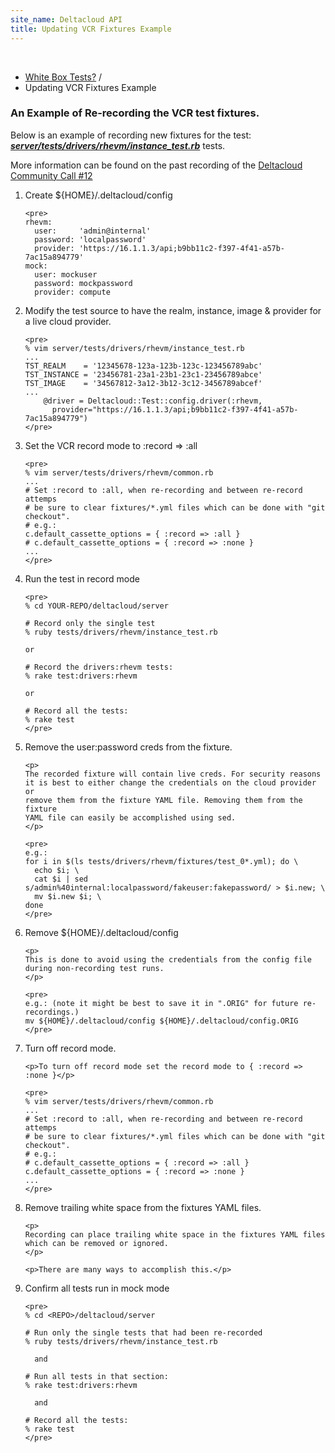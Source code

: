 ```yaml
---
site_name: Deltacloud API
title: Updating VCR Fixtures Example
---
```


<br/>

<ul class="breadcrumb">
  <li>
    <a href="white-box-tests.html">White Box Tests?</a> <span class="divider">/</span>
  </li>
  <li class="active">Updating VCR Fixtures Example</li>
</ul>

<h3>An Example of Re-recording the VCR test fixtures.</h3>

<p>
Below is an example of recording new fixtures for the test:
<i><u><b>server/tests/drivers/rhevm/instance_test.rb</b></u></i>
tests.
</p>

<p>
More information can be found on the past recording of the
<a href="http://youtu.be/zTCGRDO_3dU">Deltacloud Community Call #12</a>
</p>


<ol>
  <li>
    <p> Create ${HOME}/.deltacloud/config</p>

    <pre>
    rhevm:
      user:     'admin@internal'
      password: 'localpassword'
      provider: 'https://16.1.1.3/api;b9bb11c2-f397-4f41-a57b-7ac15a894779'
    mock:
      user: mockuser
      password: mockpassword
      provider: compute
  </li>

  <li>
    <p>Modify the test source to have the realm, instance, image & provider
       for a live cloud provider.</p>

    <pre>
    % vim server/tests/drivers/rhevm/instance_test.rb
    ...
    TST_REALM    = '12345678-123a-123b-123c-123456789abc'
    TST_INSTANCE = '23456781-23a1-23b1-23c1-23456789abce'
    TST_IMAGE    = '34567812-3a12-3b12-3c12-3456789abcef'
    ...
        @driver = Deltacloud::Test::config.driver(:rhevm,
          provider="https://16.1.1.3/api;b9bb11c2-f397-4f41-a57b-7ac15a894779")
    </pre>

  </li>

  <li>
    <p>Set the VCR record mode to :record => :all</p>

    <pre>
    % vim server/tests/drivers/rhevm/common.rb
    ...
    # Set :record to :all, when re-recording and between re-record attemps
    # be sure to clear fixtures/*.yml files which can be done with "git checkout".
    # e.g.:
    c.default_cassette_options = { :record => :all }
    # c.default_cassette_options = { :record => :none }
    ...
    </pre>

  </li>


  <li>
    <p>Run the test in record mode</p>

    <pre>
    % cd YOUR-REPO/deltacloud/server

    # Record only the single test
    % ruby tests/drivers/rhevm/instance_test.rb

    or

    # Record the drivers:rhevm tests:
    % rake test:drivers:rhevm

    or

    # Record all the tests:
    % rake test
    </pre>

  </li>

  <li>
    <p>Remove the user:password creds from the fixture.</p>

    <p>
    The recorded fixture will contain live creds. For security reasons
    it is best to either change the credentials on the cloud provider or
    remove them from the fixture YAML file. Removing them from the fixture
    YAML file can easily be accomplished using sed.
    </p>

    <pre>
    e.g.:
    for i in $(ls tests/drivers/rhevm/fixtures/test_0*.yml); do \
      echo $i; \
      cat $i | sed s/admin%40internal:localpassword/fakeuser:fakepassword/ > $i.new; \
      mv $i.new $i; \
    done
    </pre>

  </li>

  <li>
    <p>Remove ${HOME}/.deltacloud/config</p>

    <p>
    This is done to avoid using the credentials from the config file
    during non-recording test runs.
    </p>

    <pre>
    e.g.: (note it might be best to save it in ".ORIG" for future re-recordings.)
    mv ${HOME}/.deltacloud/config ${HOME}/.deltacloud/config.ORIG
    </pre>
  </li>

  <li>
    <p>Turn off record mode.

    <p>To turn off record mode set the record mode to { :record => :none }</p>

    <pre>
    % vim server/tests/drivers/rhevm/common.rb
    ...
    # Set :record to :all, when re-recording and between re-record attemps
    # be sure to clear fixtures/*.yml files which can be done with "git checkout".
    # e.g.:
    # c.default_cassette_options = { :record => :all }
    c.default_cassette_options = { :record => :none }
    ...
    </pre>

  </li>

  <li>
    <p>Remove trailing white space from the fixtures YAML files.</p>

    <p>
    Recording can place trailing white space in the fixtures YAML files
    which can be removed or ignored.
    </p>

    <p>There are many ways to accomplish this.</p>
  </li>

  <li>
    <p>Confirm all tests run in mock mode</p>

    <pre>
    % cd <REPO>/deltacloud/server

    # Run only the single tests that had been re-recorded
    % ruby tests/drivers/rhevm/instance_test.rb

      and

    # Run all tests in that section:
    % rake test:drivers:rhevm

      and

    # Record all the tests:
    % rake test
    </pre>
  </li>

</ol>
